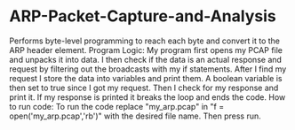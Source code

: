 # ARP-Packet-Capture-and-Analysis
Performs byte-level programming to reach each byte and convert it to the ARP header element.
Program Logic:
My program first opens my PCAP file and unpacks it into data. I then check if the data is an actual response 
and request by filtering out the broadcasts with my if statements. After I find my request I store the data into
variables and print them. A boolean variable is then set to true since I got my request. Then I check for my response
and print it. If my response is printed it breaks the loop and ends the code.
How to run code:
To run the code replace "my_arp.pcap" in "f = open('my_arp.pcap','rb')" with the desired file
name. Then press run.
